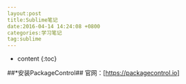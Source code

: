 ```yaml
---
layout:post
title:Sublime笔记
date:2016-04-14 14:24:08 +0800
categories:学习笔记
tag:sublime
---
```


* content
{:toc}


##*安装PackageControl##
官网：[https://packagecontrol.io]
